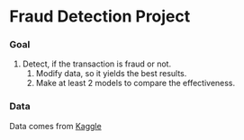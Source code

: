 # Fraud Detection Project
### Goal
1. Detect, if the transaction is fraud or not.
    1) Modify data, so it yields the best results.
    2) Make at least 2 models to compare the effectiveness.

### Data
Data comes from [Kaggle](https://www.kaggle.com/datasets/ban7002/fraud-challenge-data)
